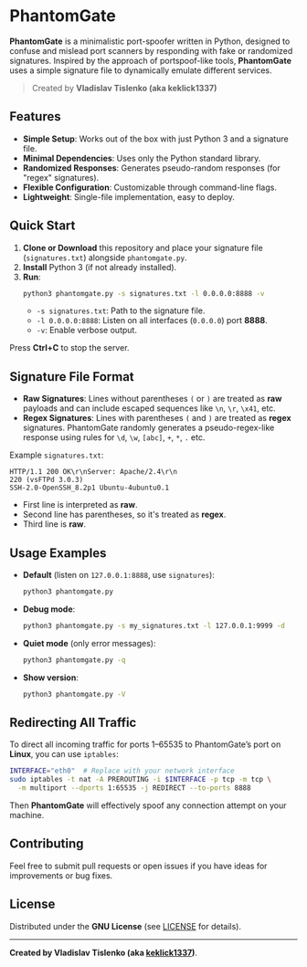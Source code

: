 # PhantomGate

**PhantomGate** is a minimalistic port-spoofer written in Python, designed to confuse and mislead port scanners by responding with fake or randomized signatures. Inspired by the approach of portspoof-like tools, **PhantomGate** uses a simple signature file to dynamically emulate different services.

> Created by **Vladislav Tislenko (aka keklick1337)**

## Features

- **Simple Setup**: Works out of the box with just Python 3 and a signature file.  
- **Minimal Dependencies**: Uses only the Python standard library.  
- **Randomized Responses**: Generates pseudo-random responses (for "regex" signatures).  
- **Flexible Configuration**: Customizable through command-line flags.  
- **Lightweight**: Single-file implementation, easy to deploy.

## Quick Start

1. **Clone or Download** this repository and place your signature file (`signatures.txt`) alongside `phantomgate.py`.
2. **Install** Python 3 (if not already installed).  
3. **Run**:
   ```bash
   python3 phantomgate.py -s signatures.txt -l 0.0.0.0:8888 -v
   ```
   - `-s signatures.txt`: Path to the signature file.  
   - `-l 0.0.0.0:8888`: Listen on all interfaces (`0.0.0.0`) port **8888**.  
   - `-v`: Enable verbose output.

Press **Ctrl+C** to stop the server.

## Signature File Format

- **Raw Signatures**: Lines without parentheses `(` or `)` are treated as **raw** payloads and can include escaped sequences like `\n`, `\r`, `\x41`, etc.
- **Regex Signatures**: Lines with parentheses `(` and `)` are treated as **regex** signatures. PhantomGate randomly generates a pseudo-regex-like response using rules for `\d`, `\w`, `[abc]`, `+`, `*`, `.` etc.

Example `signatures.txt`:
```
HTTP/1.1 200 OK\r\nServer: Apache/2.4\r\n
220 (vsFTPd 3.0.3)
SSH-2.0-OpenSSH_8.2p1 Ubuntu-4ubuntu0.1
```
- First line is interpreted as **raw**.  
- Second line has parentheses, so it's treated as **regex**.  
- Third line is **raw**.

## Usage Examples

- **Default** (listen on `127.0.0.1:8888`, use `signatures`):
  ```bash
  python3 phantomgate.py
  ```
- **Debug mode**:
  ```bash
  python3 phantomgate.py -s my_signatures.txt -l 127.0.0.1:9999 -d
  ```
- **Quiet mode** (only error messages):
  ```bash
  python3 phantomgate.py -q
  ```
- **Show version**:
  ```bash
  python3 phantomgate.py -V
  ```

## Redirecting All Traffic

To direct all incoming traffic for ports 1–65535 to PhantomGate’s port on **Linux**, you can use `iptables`:
```bash
INTERFACE="eth0"  # Replace with your network interface
sudo iptables -t nat -A PREROUTING -i $INTERFACE -p tcp -m tcp \
  -m multiport --dports 1:65535 -j REDIRECT --to-ports 8888
```
Then **PhantomGate** will effectively spoof any connection attempt on your machine.

## Contributing

Feel free to submit pull requests or open issues if you have ideas for improvements or bug fixes.

## License

Distributed under the **GNU License** (see [LICENSE](LICENSE) for details).

---

**Created by Vladislav Tislenko (aka [keklick1337](https://github.com/keklick1337))**.  